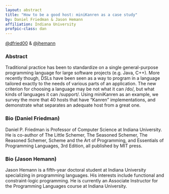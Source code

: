 ```yaml
---
layout: abstract
title: "How to be a good host: miniKanren as a case study"
by: Daniel Friedman & Jason Hemann
affiliation: Indiana University
profpic-class: dan
---
```


[@dfried00](https://twitter.com/dfried00) & [@jhemann](https://twitter.com/jhemann)

### Abstract 

Traditional practice has been to standardize on a single general-purpose programming language for large software projects (e.g. Java, C++). More recently though, DSLs have been seen as a way to program in a language tailored exactly to the needs of various parts of an application. The new criterion for choosing a language may be not what it can /do/, but what kinds of languages it can /support/. Using miniKanren as an example, we survey the more that 40 hosts that have “Kanren” implementations, and demonstrate what separates an adequate host from a great one.


### Bio (Daniel Friedman)

Daniel P. Friedman is Professor of Computer Science at Indiana University. He is co-author of The Little Schemer, The Seasoned Schemer, The Reasoned Schemer, Scheme and the Art of Programming, and Essentials of Programming Languages, 3rd Edition, all published by MIT press.

### Bio (Jason Hemann)

Jason Hemann is a fifth-year doctoral student at Indiana University specializing in programming languages. His interests include functional and constraint-logic programming. He is currently an Associate Instructor for the Programming Languages course at Indiana University.
